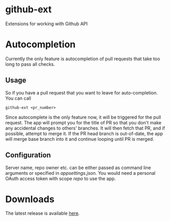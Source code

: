 # github-ext
Extensions for working with Github API

# Autocompletion
Currently the only feature is autocompletion of pull requests that take too long to pass all checks. 

## Usage
So if you have a pull request that you want to leave for auto-completion. You can call

`github-ext <pr_number>`

Since autocomplete is the only feature now, it will be triggered for the pull request. The app will prompt you for the title of PR so that you don't make any accidental changes to others' branches. It will then fetch that PR, and if possible, attempt to merge it. If the PR head branch is out-of-date, the app will merge base branch into it and continue looping until PR is merged.

## Configuration
Server name, repo owner etc. can be either passed as command line arguments or specified in *appsettings.json*. You would need a personal OAuth access token with scope *repo* to use the app.

# Downloads
The latest release is available [here](https://github.com/andead/githubext/releases/latest).
